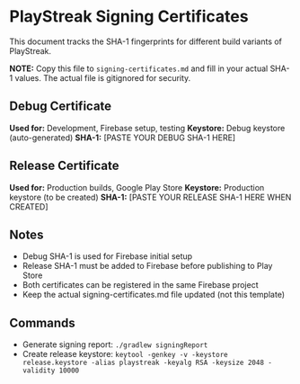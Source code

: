 # PlayStreak Signing Certificates

This document tracks the SHA-1 fingerprints for different build variants of PlayStreak.

**NOTE:** Copy this file to `signing-certificates.md` and fill in your actual SHA-1 values. The actual file is gitignored for security.

## Debug Certificate
**Used for:** Development, Firebase setup, testing
**Keystore:** Debug keystore (auto-generated)
**SHA-1:** [PASTE YOUR DEBUG SHA-1 HERE]

## Release Certificate  
**Used for:** Production builds, Google Play Store
**Keystore:** Production keystore (to be created)
**SHA-1:** [PASTE YOUR RELEASE SHA-1 HERE WHEN CREATED]

## Notes
- Debug SHA-1 is used for Firebase initial setup
- Release SHA-1 must be added to Firebase before publishing to Play Store
- Both certificates can be registered in the same Firebase project
- Keep the actual signing-certificates.md file updated (not this template)

## Commands
- Generate signing report: `./gradlew signingReport`
- Create release keystore: `keytool -genkey -v -keystore release.keystore -alias playstreak -keyalg RSA -keysize 2048 -validity 10000`